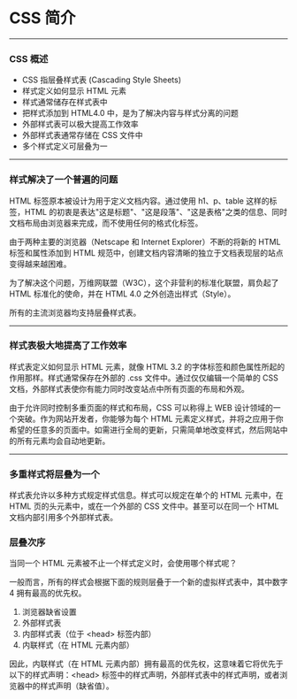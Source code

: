 # CSS 简介

---

### CSS 概述

* CSS 指层叠样式表 (Cascading Style Sheets)
* 样式定义如何显示 HTML 元素
* 样式通常储存在样式表中
* 把样式添加到 HTML4.0 中，是为了解决内容与样式分离的问题
* 外部样式表可以极大提高工作效率
* 外部样式表通常存储在 CSS 文件中
* 多个样式定义可层叠为一

---

### 样式解决了一个普遍的问题

HTML 标签原本被设计为用于定义文档内容。通过使用 h1、p、table 这样的标签，HTML 的初衷是表达"这是标题"、"这是段落"、"这是表格"之类的信息、同时文档布局由浏览器来完成，而不使用任何的格式化标签。

由于两种主要的浏览器（Netscape 和 Internet Explorer）不断的将新的 HTML 标签和属性添加到 HTML 规范中，创建文档内容清晰的独立于文档表现层的站点变得越来越困难。

为了解决这个问题，万维网联盟（W3C），这个非营利的标准化联盟，肩负起了 HTML 标准化的使命，并在 HTML 4.0 之外创造出样式（Style）。

所有的主流浏览器均支持层叠样式表。

---

### 样式表极大地提高了工作效率

样式表定义如何显示 HTML 元素，就像 HTML 3.2 的字体标签和颜色属性所起的作用那样。样式通常保存在外部的 .css 文件中。通过仅仅编辑一个简单的 CSS 文档，外部样式表使你有能力同时改变站点中所有页面的布局和外观。

由于允许同时控制多重页面的样式和布局，CSS 可以称得上 WEB 设计领域的一个突破。作为网站开发者，你能够为每个 HTML 元素定义样式，并将之应用于你希望的任意多的页面中。如需进行全局的更新，只需简单地改变样式，然后网站中的所有元素均会自动地更新。

---

### 多重样式将层叠为一个

样式表允许以多种方式规定样式信息。样式可以规定在单个的 HTML 元素中，在 HTML 页的头元素中，或在一个外部的 CSS 文件中。甚至可以在同一个 HTML 文档内部引用多个外部样式表。

### 层叠次序

当同一个 HTML 元素被不止一个样式定义时，会使用哪个样式呢？

一般而言，所有的样式会根据下面的规则层叠于一个新的虚拟样式表中，其中数字 4 拥有最高的优先权。

<ol>
<li>浏览器缺省设置</li>
<li>外部样式表</li>
<li>内部样式表（位于 &lt;head&gt; 标签内部）</li>
<li>内联样式（在 HTML 元素内部）</li>
</ol>

因此，内联样式（在 HTML 元素内部）拥有最高的优先权，这意味着它将优先于以下的样式声明：&lt;head&gt; 标签中的样式声明，外部样式表中的样式声明，或者浏览器中的样式声明（缺省值）。
